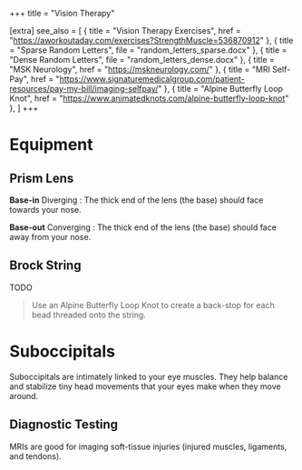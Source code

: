 +++
title = "Vision Therapy"

[extra]
see_also = [
    { title = "Vision Therapy Exercises", href = "https://aworkoutaday.com/exercises?StrengthMuscle=536870912" },
    { title = "Sparse Random Letters", file = "random_letters_sparse.docx" },
    { title = "Dense Random Letters", file = "random_letters_dense.docx" },
	{ title = "MSK Neurology", href = "https://mskneurology.com/" },
	{ title = "MRI Self-Pay", href = "https://www.signaturemedicalgroup.com/patient-resources/pay-my-bill/imaging-selfpay/" },
	{ title = "Alpine Butterfly Loop Knot", href = "https://www.animatedknots.com/alpine-butterfly-loop-knot" },
]
+++

# Equipment

## Prism Lens

**Base-in**
Diverging
: The thick end of the lens (the base) should face towards your nose.

**Base-out**
Converging
: The thick end of the lens (the base) should face away from your nose.

## Brock String
TODO

> Use an Alpine Butterfly Loop Knot to create a back-stop for each bead threaded onto the string.


# Suboccipitals
Suboccipitals are intimately linked to your eye muscles. They help balance and stabilize tiny head movements that your eyes make when they move around.

## Diagnostic Testing
MRIs are good for imaging soft-tissue injuries (injured muscles, ligaments, and tendons).

